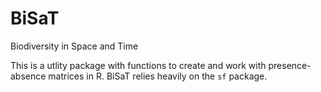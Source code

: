 # BiSaT
Biodiversity in Space and Time

This is a utlity package with functions to create and work with presence-absence matrices in R. BiSaT relies heavily on the `sf` package.
